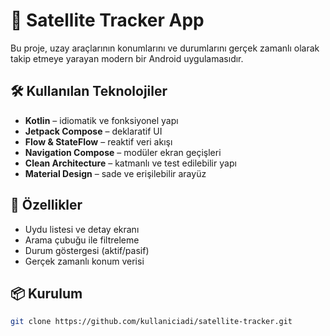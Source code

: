 # 🚀 Satellite Tracker App

Bu proje, uzay araçlarının konumlarını ve durumlarını gerçek zamanlı olarak takip etmeye yarayan modern bir Android uygulamasıdır.

## 🛠 Kullanılan Teknolojiler

- **Kotlin** – idiomatik ve fonksiyonel yapı
- **Jetpack Compose** – deklaratif UI
- **Flow & StateFlow** – reaktif veri akışı
- **Navigation Compose** – modüler ekran geçişleri
- **Clean Architecture** – katmanlı ve test edilebilir yapı
- **Material Design** – sade ve erişilebilir arayüz

## 🎯 Özellikler

- Uydu listesi ve detay ekranı
- Arama çubuğu ile filtreleme
- Durum göstergesi (aktif/pasif)
- Gerçek zamanlı konum verisi

## 📦 Kurulum

```bash
git clone https://github.com/kullaniciadi/satellite-tracker.git
